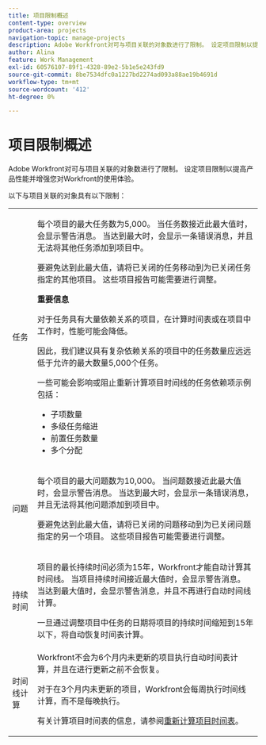 ```yaml
---
title: 项目限制概述
content-type: overview
product-area: projects
navigation-topic: manage-projects
description: Adobe Workfront对可与项目关联的对象数进行了限制。 设定项目限制以提高产品性能并增强您对Workfront的使用体验。
author: Alina
feature: Work Management
exl-id: 60576107-89f1-4328-89e2-5b1e5e243fd9
source-git-commit: 8be7534dfc0a1227bd2274ad093a88ae19b4691d
workflow-type: tm+mt
source-wordcount: '412'
ht-degree: 0%

---
```


# 项目限制概述

Adobe Workfront对可与项目关联的对象数进行了限制。 设定项目限制以提高产品性能并增强您对Workfront的使用体验。

以下与项目关联的对象具有以下限制：

<table style="table-layout:auto"> 
 <col> 
 <col> 
 <tbody> 
  <tr> 
   <td role="rowheader"><p>任务</p></td> 
   <td>  <p>每个项目的最大任务数为5,000。 当任务数接近此最大值时，会显示警告消息。 当达到最大时，会显示一条错误消息，并且无法将其他任务添加到项目中。</p> <p>要避免达到此最大值，请将已关闭的任务移动到为已关闭任务指定的其他项目。 这些项目报告可能需要进行调整。</p>

<b>重要信息</b>

对于任务具有大量依赖关系的项目，在计算时间表或在项目中工作时，性能可能会降低。

因此，我们建议具有复杂依赖关系的项目中的任务数量应远远低于允许的最大数量5,000个任务。

一些可能会影响或阻止重新计算项目时间线的任务依赖项示例包括：

<ul><li>子项数量</li>
   <li>多级任务缩进</li>
   <li>前置任务数量</li>
   <li>多个分配</li>
   </ul>
   </td> 
  </tr> 
  <tr> 
   <td role="rowheader"><p>问题</p></td> 
   <td>  <p>每个项目的最大问题数为10,000。 当问题数接近此最大值时，会显示警告消息。 当达到最大时，会显示一条错误消息，并且无法将其他问题添加到项目中。</p> <p>要避免达到此最大值，请将已关闭的问题移动到为已关闭问题指定的另一个项目。 这些项目报告可能需要进行调整。</p> </td> 
  </tr> 
  <tr> 
   <td role="rowheader"><p>持续时间</p></td> 
   <td> <p>项目的最长持续时间必须为15年，Workfront才能自动计算其时间线。 当项目持续时间接近最大值时，会显示警告消息。 当达到最大值时，会显示警告消息，并且不再进行自动时间线计算。</p> <p>一旦通过调整项目中任务的日期将项目的持续时间缩短到15年以下，将自动恢复时间表计算。</p> </td> 
  </tr> 
  <tr> 
   <td role="rowheader"><p>时间线计算</p></td> 
   <td>Workfront不会为6个月内未更新的项目执行自动时间表计算，并且在进行更新之前不会恢复。<p>对于在3个月内未更新的项目，Workfront会每周执行时间线计算，而不是每晚执行。</p><p>有关计算项目时间表的信息，请参阅<a href="../../../manage-work/projects/manage-projects/recalculate-project-timeline.md" class="MCXref xref">重新计算项目时间表</a>。 </p></td> 
  </tr> 
 </tbody> 
</table>

<!-- Notes from the table: 
     <p>For tasks limits: (This is NOT TRUE , but the PMs always wanted this to stay the way it is because they don't want customers creating projects bigger than this.)</p>
    <p>For issue limits: (this is true only for some clusters; according to Anna A., some clusters are set to a million.)</p>
    -->